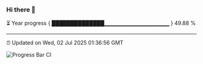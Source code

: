 ### Hi there 👋

⏳ Year progress { ██████████████▁▁▁▁▁▁▁▁▁▁▁▁▁▁▁▁ } 49.88 %

---

⏰ Updated on Wed, 02 Jul 2025 01:36:56 GMT

![Progress Bar CI](https://github.com/JuvenileQ/Progress-Bar-CI/workflows/main/badge.svg)

